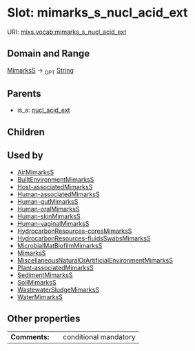 
# Slot: mimarks_s_nucl_acid_ext




URI: [mixs.vocab:mimarks_s_nucl_acid_ext](https://w3id.org/mixs/vocab/mimarks_s_nucl_acid_ext)


## Domain and Range

[MimarksS](MimarksS.md) ->  <sub>OPT</sub> [String](types/String.md)

## Parents

 *  is_a: [nucl_acid_ext](nucl_acid_ext.md)

## Children


## Used by

 * [AirMimarksS](AirMimarksS.md)
 * [BuiltEnvironmentMimarksS](BuiltEnvironmentMimarksS.md)
 * [Host-associatedMimarksS](Host-associatedMimarksS.md)
 * [Human-associatedMimarksS](Human-associatedMimarksS.md)
 * [Human-gutMimarksS](Human-gutMimarksS.md)
 * [Human-oralMimarksS](Human-oralMimarksS.md)
 * [Human-skinMimarksS](Human-skinMimarksS.md)
 * [Human-vaginalMimarksS](Human-vaginalMimarksS.md)
 * [HydrocarbonResources-coresMimarksS](HydrocarbonResources-coresMimarksS.md)
 * [HydrocarbonResources-fluidsSwabsMimarksS](HydrocarbonResources-fluidsSwabsMimarksS.md)
 * [MicrobialMatBiofilmMimarksS](MicrobialMatBiofilmMimarksS.md)
 * [MimarksS](MimarksS.md)
 * [MiscellaneousNaturalOrArtificialEnvironmentMimarksS](MiscellaneousNaturalOrArtificialEnvironmentMimarksS.md)
 * [Plant-associatedMimarksS](Plant-associatedMimarksS.md)
 * [SedimentMimarksS](SedimentMimarksS.md)
 * [SoilMimarksS](SoilMimarksS.md)
 * [WastewaterSludgeMimarksS](WastewaterSludgeMimarksS.md)
 * [WaterMimarksS](WaterMimarksS.md)

## Other properties

|  |  |  |
| --- | --- | --- |
| **Comments:** | | conditional mandatory |

